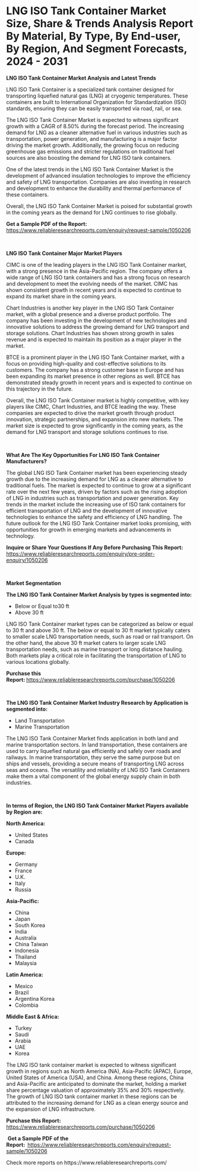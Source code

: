<p><h1>LNG ISO Tank Container Market Size, Share & Trends Analysis Report By Material, By Type, By End-user, By Region, And Segment Forecasts, 2024 - 2031</h1></p><p><strong>LNG ISO Tank Container Market Analysis and Latest Trends</strong></p>
<p><p>LNG ISO Tank Container is a specialized tank container designed for transporting liquefied natural gas (LNG) at cryogenic temperatures. These containers are built to International Organization for Standardization (ISO) standards, ensuring they can be easily transported via road, rail, or sea.</p><p>The LNG ISO Tank Container Market is expected to witness significant growth with a CAGR of 8.50% during the forecast period. The increasing demand for LNG as a cleaner alternative fuel in various industries such as transportation, power generation, and manufacturing is a major factor driving the market growth. Additionally, the growing focus on reducing greenhouse gas emissions and stricter regulations on traditional fuel sources are also boosting the demand for LNG ISO tank containers.</p><p>One of the latest trends in the LNG ISO Tank Container Market is the development of advanced insulation technologies to improve the efficiency and safety of LNG transportation. Companies are also investing in research and development to enhance the durability and thermal performance of these containers.</p><p>Overall, the LNG ISO Tank Container Market is poised for substantial growth in the coming years as the demand for LNG continues to rise globally.</p></p>
<p><strong>Get a Sample PDF of the Report:&nbsp;</strong> <a href="https://www.reliableresearchreports.com/enquiry/request-sample/1050206">https://www.reliableresearchreports.com/enquiry/request-sample/1050206</a></p>
<p>&nbsp;</p>
<p><strong>LNG ISO Tank Container Major Market Players</strong></p>
<p><p>CIMC is one of the leading players in the LNG ISO Tank Container market, with a strong presence in the Asia-Pacific region. The company offers a wide range of LNG ISO tank containers and has a strong focus on research and development to meet the evolving needs of the market. CIMC has shown consistent growth in recent years and is expected to continue to expand its market share in the coming years.</p><p>Chart Industries is another key player in the LNG ISO Tank Container market, with a global presence and a diverse product portfolio. The company has been investing in the development of new technologies and innovative solutions to address the growing demand for LNG transport and storage solutions. Chart Industries has shown strong growth in sales revenue and is expected to maintain its position as a major player in the market.</p><p>BTCE is a prominent player in the LNG ISO Tank Container market, with a focus on providing high-quality and cost-effective solutions to its customers. The company has a strong customer base in Europe and has been expanding its market presence in other regions as well. BTCE has demonstrated steady growth in recent years and is expected to continue on this trajectory in the future.</p><p>Overall, the LNG ISO Tank Container market is highly competitive, with key players like CIMC, Chart Industries, and BTCE leading the way. These companies are expected to drive the market growth through product innovation, strategic partnerships, and expansion into new markets. The market size is expected to grow significantly in the coming years, as the demand for LNG transport and storage solutions continues to rise.</p></p>
<p>&nbsp;</p>
<p><strong>What Are The Key Opportunities For LNG ISO Tank Container Manufacturers?</strong></p>
<p><p>The global LNG ISO Tank Container market has been experiencing steady growth due to the increasing demand for LNG as a cleaner alternative to traditional fuels. The market is expected to continue to grow at a significant rate over the next few years, driven by factors such as the rising adoption of LNG in industries such as transportation and power generation. Key trends in the market include the increasing use of ISO tank containers for efficient transportation of LNG and the development of innovative technologies to enhance the safety and efficiency of LNG handling. The future outlook for the LNG ISO Tank Container market looks promising, with opportunities for growth in emerging markets and advancements in technology.</p></p>
<p><strong>Inquire or Share Your Questions If Any Before Purchasing This Report:</strong> <a href="https://www.reliableresearchreports.com/enquiry/pre-order-enquiry/1050206">https://www.reliableresearchreports.com/enquiry/pre-order-enquiry/1050206</a></p>
<p>&nbsp;</p>
<p><strong>Market Segmentation</strong></p>
<p><strong>The LNG ISO Tank Container Market Analysis by types is segmented into:</strong></p>
<p><ul><li>Below or Equal to30 ft</li><li>Above 30 ft</li></ul></p>
<p><p>LNG ISO Tank Container market types can be categorized as below or equal to 30 ft and above 30 ft. The below or equal to 30 ft market typically caters to smaller scale LNG transportation needs, such as road or rail transport. On the other hand, the above 30 ft market caters to larger scale LNG transportation needs, such as marine transport or long distance hauling. Both markets play a critical role in facilitating the transportation of LNG to various locations globally.</p></p>
<p><strong>Purchase this Report:&nbsp;</strong><a href="https://www.reliableresearchreports.com/purchase/1050206">https://www.reliableresearchreports.com/purchase/1050206</a></p>
<p>&nbsp;</p>
<p><strong>The LNG ISO Tank Container Market Industry Research by Application is segmented into:</strong></p>
<p><ul><li>Land Transportation</li><li>Marine Transportation</li></ul></p>
<p><p>The LNG ISO Tank Container Market finds application in both land and marine transportation sectors. In land transportation, these containers are used to carry liquefied natural gas efficiently and safely over roads and railways. In marine transportation, they serve the same purpose but on ships and vessels, providing a secure means of transporting LNG across seas and oceans. The versatility and reliability of LNG ISO Tank Containers make them a vital component of the global energy supply chain in both industries.</p></p>
<p>&nbsp;</p>
<p><strong>In terms of Region, the LNG ISO Tank Container Market Players available by Region are:</strong></p>
<p>
    <p> <strong> North America: </strong>
        <ul>
            <li>United States</li>
            <li>Canada</li>
        </ul>
        </p> 
    <p> <strong> Europe: </strong>
        <ul>
            <li>Germany</li>
            <li>France</li>
            <li>U.K.</li>
            <li>Italy</li>
            <li>Russia</li>
        </ul>
        </p> 
    <p> <strong> Asia-Pacific: </strong>
        <ul>
            <li>China</li>
            <li>Japan</li>
            <li>South Korea</li>
            <li>India</li>
            <li>Australia</li>
            <li>China Taiwan</li>
            <li>Indonesia</li>
            <li>Thailand</li>
            <li>Malaysia</li>
        </ul>
        </p> 
    <p> <strong> Latin America: </strong>
        <ul>
            <li>Mexico</li>
            <li>Brazil</li>
            <li>Argentina Korea</li>
            <li>Colombia</li>
        </ul>
        </p> 
    <p> <strong> Middle East & Africa: </strong>
        <ul>
            <li>Turkey</li>
            <li>Saudi</li>
            <li>Arabia</li>
            <li>UAE</li>
            <li>Korea</li>
        </ul>
    </p>
    </p>
<p><p>The LNG ISO tank container market is expected to witness significant growth in regions such as North America (NA), Asia-Pacific (APAC), Europe, United States of America (USA), and China. Among these regions, China and Asia-Pacific are anticipated to dominate the market, holding a market share percentage valuation of approximately 35% and 30% respectively. The growth of LNG ISO tank container market in these regions can be attributed to the increasing demand for LNG as a clean energy source and the expansion of LNG infrastructure.</p></p>
<p><strong>Purchase this Report: </strong><a href="https://www.reliableresearchreports.com/purchase/1050206">https://www.reliableresearchreports.com/purchase/1050206</a></p>
<p>&nbsp;<strong>Get a Sample PDF of the Report:&nbsp;&nbsp;</strong><a href="https://www.reliableresearchreports.com/enquiry/request-sample/1050206">https://www.reliableresearchreports.com/enquiry/request-sample/1050206</a></p>
<p><strong></strong></p>
<p>Check more reports on https://www.reliableresearchreports.com/</p>